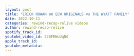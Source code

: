 ```yaml
---
layout: post
title: "ERICK ROWAN on ECW ORIGINALS vs THE WYATT FAMILY"
date: 2022-10-11
categories: rewind-recap-relive videos
author: rewind-recap-relive
spotify_track_id: 
youtube_video_id: 32SFMWuUqN0
apple_track_id: 
youtube_metadata: 
---
```

